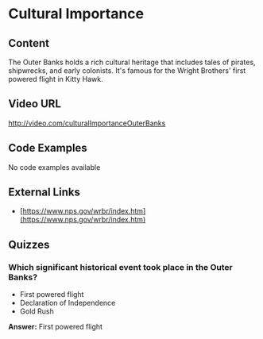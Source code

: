 # Cultural Importance

## Content

The Outer Banks holds a rich cultural heritage that includes tales of pirates, shipwrecks, and early colonists. It's famous for the Wright Brothers' first powered flight in Kitty Hawk.

## Video URL

http://video.com/culturalImportanceOuterBanks

## Code Examples

No code examples available

## External Links

- [https://www.nps.gov/wrbr/index.htm](https://www.nps.gov/wrbr/index.htm)

## Quizzes

### Which significant historical event took place in the Outer Banks?

- First powered flight
- Declaration of Independence
- Gold Rush

**Answer:** First powered flight